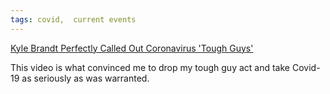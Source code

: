 ```yaml
---
tags: covid,  current events
---
```


<p><a href="https://www.thebiglead.com/posts/kyle-brandt-coronavirus-tough-guys-nfl-network-01e37pg1gzwm">Kyle Brandt Perfectly Called Out Coronavirus 'Tough Guys'</a></p>

<p>This video is what convinced me to drop my tough guy act and take Covid-19 as seriously as was warranted.</p>